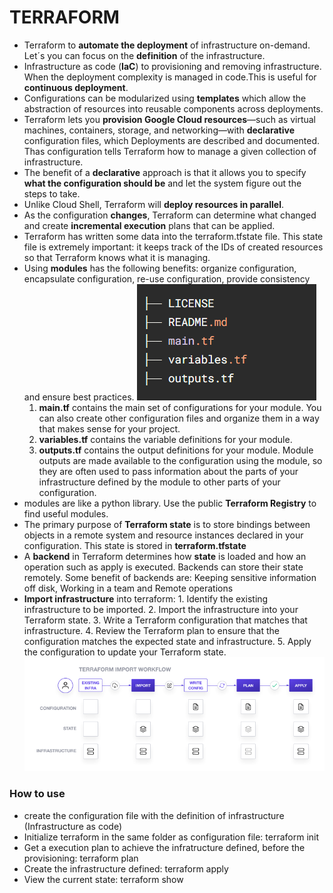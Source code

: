 # TERRAFORM

*   Terraform to **automate the deployment** of infrastructure on-demand. Let´s you can focus on the **definition** of the infrastructure.
*   Infrastructure as code (**IaC**) to provisioning and removing infrastructure. When the deployment complexity is managed in code.This is useful for **continuous deployment**. 
*   Configurations can be modularized using **templates** which allow the abstraction of resources into reusable components across deployments.
*   Terraform lets you **provision Google Cloud resources**—such as virtual machines, containers, storage, and networking—with **declarative** configuration files, which Deployments are described and documented. Thas configuration tells Terraform how to manage a given collection of infrastructure.
*   The benefit of a **declarative** approach is that it allows you to specify **what the configuration should be** and let the system figure out the steps to take.
*   Unlike Cloud Shell, Terraform will **deploy resources in parallel**.
*   As the configuration **changes**, Terraform can determine what changed and create **incremental execution** plans that can be applied.
*   Terraform has written some data into the terraform.tfstate file. This state file is extremely important: it keeps track of the IDs of created resources so that Terraform knows what it is managing.
*   Using **modules** has the following benefits: organize configuration, encapsulate configuration, re-use configuration, provide consistency and ensure best practices. 
    ![terraform-structure](/img/terraform-structure.png)
    1.  **main.tf** contains the main set of configurations for your module. You can also create other configuration files and organize them in a way that makes sense for your project.
    2.  **variables.tf** contains the variable definitions for your module.
    3.  **outputs.tf** contains the output definitions for your module. Module outputs are made available to the configuration using the module, so they are often used to pass information about the parts of your infrastructure defined by the module to other parts of your configuration.
*   modules are like a python library. Use the public **Terraform Registry** to find useful modules. 
*   The primary purpose of **Terraform state** is to store bindings between objects in a remote system and resource instances declared in your configuration. This state is stored in **terraform.tfstate**
*   A **backend** in Terraform determines how **state** is loaded and how an operation such as apply is executed. Backends can store their state remotely. Some benefit of backends are: Keeping sensitive information off disk, Working in a team and Remote operations
*   **Import infrastructure** into terraform:
        1.  Identify the existing infrastructure to be imported.
        2.  Import the infrastructure into your Terraform state.
        3.  Write a Terraform configuration that matches that infrastructure.
        4.  Review the Terraform plan to ensure that the configuration matches the expected state and infrastructure.
        5.  Apply the configuration to update your Terraform state.
        ![import-terraform-configuration](/img/import-terraform-configuration.png)


### How to use
- create the configuration file with the definition of infrastructure (Infrastructure as code)
- Initialize terraform in the same folder as configuration file: terraform init
- Get a execution plan to achieve the infratructure defined, before the provisioning: terraform plan
- Create the infrastructure defined: terraform apply
- View the current state: terraform show